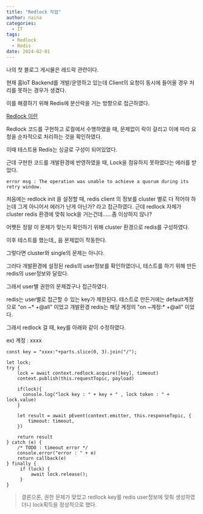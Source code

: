 ```yaml
---
title: "Redlock 작업"
author: naina
categories: 
  - IT
tags: 
  - Redlock
  - Redis
date: 2024-02-01 
---
```


나의 첫 블로그 게시물은 레드락 관련이다.

현재 홈IoT Backend를 개발/운영하고 있는데
Client의 요청이 동시에 들어올 경우 처리를 못하는 경우가 생겼다.

이를 해결하기 위해 Redis에 분산락을 거는 방향으로 접근하였다.


[Redlock 이란]( https://redis.io/docs/manual/patterns/distributed-locks/ )


Redlock 코드를 구현하고 로컬에서 수행하였을 때,
문제없이 락이 걸리고 이에 따라 요청을 순차적으로 처리하는 것을 확인하였다.

이때 테스트용 Redis는 싱글로 구성이 되어있었다.

근데 구현한 코드를 개발환경에 반영하였을 때,
Lock을 점유하지 못하였다는 에러를 받았다.

    error msg : The operation was unable to achieve a quorum during its retry window.

처음에는 redlock init 을 설정할 때,
redis client 의 정보를 cluster 별로 다 적어야 하는데 그게 아니어서 에러가 난게 아닌가? 라고 접근하였다.
근데 redlock 자체가 cluster redis 환경에 맞춰 lock을 거는건데......좀 이상하지 않나?

어쨋든 정말 이 문제가 맞는지 확인하기 위해
cluster 환경으로 redis를 구성하였다.

이후 테스트를 했는데,, 음 문제없이 작동한다.

그렇다면 cluster와 single의 문제는 아니다.

그러다 개발환경에 설정된 redis의 user정보를 확인하였더니,
테스트를 하기 위해 만든 redis의 user정보와 달랐다.

그래서 user별 권한의 문제겠구나 접근하였다.

redis는 user별로 접근할 수 있는 key가 제한된다.
테스트로 만든거에는 default계정으로 "on ~* +@all" 이었고
개발환경 redis는 해당 계정의 "on ~계정:* +@all" 이었다.

그래서 redlock 걸 때, key를 아래와 같이 수정하였다.

ex) 계정 : xxxx

    const key = "xxxx:"+parts.slice(0, 3).join("/");

    let lock;
    try {
        lock = await context.redlock.acquire([key], timeout)
        context.publish(this.requestTopic, payload)

        if(lock){
          console.log("lock key : " + key + " , lock token : " + lock.value)
        }

        let result = await pEvent(context.emitter, this.responseTopic, {
            timeout: timeout,
        })

        return result
    } catch (e) {
        /* TODO : timeout error */
        console.error("error : " + e)
        return callback(e)
    } finally {
         if (lock) {
             await lock.release();
         }
    }

> 결론으론, 권한 문제가 맞았고 redlock key를 redis user정보에 맞춰 생성하였더니 lock획득을 정상적으로 했다.	